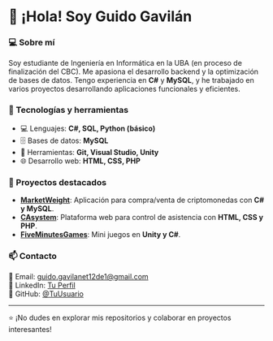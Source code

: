 # 👋 ¡Hola! Soy Guido Gavilán

### 💻 Sobre mí
Soy estudiante de Ingeniería en Informática en la UBA (en proceso de finalización del CBC). Me apasiona el desarrollo backend y la optimización de bases de datos. Tengo experiencia en **C#** y **MySQL**, y he trabajado en varios proyectos desarrollando aplicaciones funcionales y eficientes.

### 🚀 Tecnologías y herramientas
- 💻 Lenguajes: **C#, SQL, Python (básico)**
- 🗄️ Bases de datos: **MySQL**
- 🔧 Herramientas: **Git, Visual Studio, Unity**
- 🌐 Desarrollo web: **HTML, CSS, PHP**

### 📌 Proyectos destacados
- **[MarketWeight](#)**: Aplicación para compra/venta de criptomonedas con **C# y MySQL**.
- **[CAsystem](#)**: Plataforma web para control de asistencia con **HTML, CSS y PHP**.
- **[FiveMinutesGames](#)**: Mini juegos en **Unity y C#**.

### 📫 Contacto
📩 Email: guido.gavilanet12de1@gmail.com  
🔗 LinkedIn: [Tu Perfil](#)  
🐙 GitHub: [@TuUsuario](#)

---
⭐ ¡No dudes en explorar mis repositorios y colaborar en proyectos interesantes!
